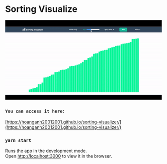 # Sorting Visualize

![demo sorting](public/sorting-demo.gif)

### `You can access it here`:

[https://hoanganh20012001.github.io/sorting-visualizer/](https://hoanganh20012001.github.io/sorting-visualizer/)

### `yarn start`

Runs the app in the development mode.\
Open [http://localhost:3000](http://localhost:3000) to view it in the browser.
